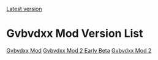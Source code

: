 [Latest version](https://gvbmod.github.io/GvbvdxxMod2)

# Gvbvdxx Mod Version List
[Gvbvdxx Mod](https://jasonglenevans.github.io/GMSource)
[Gvbvdxx Mod 2 Early Beta](https://jasonglenevans.github.io/GvbvdxxMod2)
[Gvbvdxx Mod 2](https://gvbmod.github.io/GvbvdxxMod2)

